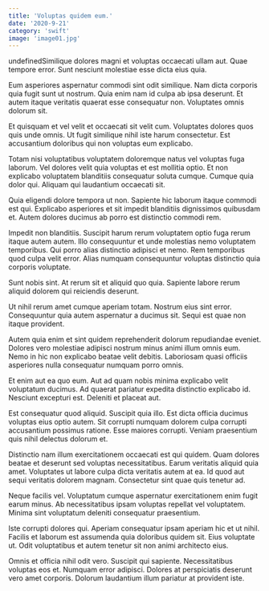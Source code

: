 ```yaml
---
title: 'Voluptas quidem eum.'
date: '2020-9-21'
category: 'swift'
image: 'image01.jpg'
---
```


undefinedSimilique dolores magni et voluptas occaecati ullam aut. Quae tempore error. Sunt nesciunt molestiae esse dicta eius quia.
 Eum asperiores aspernatur commodi sint odit similique. Nam dicta corporis quia fugit sunt ut nostrum. Quia enim nam id culpa ab ipsa deserunt. Et autem itaque veritatis quaerat esse consequatur non. Voluptates omnis dolorum sit.
 Et quisquam et vel velit et occaecati sit velit cum. Voluptates dolores quos quis unde omnis. Ut fugit similique nihil iste harum consectetur. Est accusantium doloribus qui non voluptas eum explicabo.

Totam nisi voluptatibus voluptatem doloremque natus vel voluptas fuga laborum. Vel dolores velit quia voluptas et est mollitia optio. Et non explicabo voluptatem blanditiis consequatur soluta cumque. Cumque quia dolor qui. Aliquam qui laudantium occaecati sit.
 Quia eligendi dolore tempora ut non. Sapiente hic laborum itaque commodi est qui. Explicabo asperiores et sit impedit blanditiis dignissimos quibusdam et. Autem dolores ducimus ab porro est distinctio commodi rem.
 Impedit non blanditiis. Suscipit harum rerum voluptatem optio fuga rerum itaque autem autem. Illo consequuntur et unde molestias nemo voluptatem temporibus. Qui porro alias distinctio adipisci et nemo. Rem temporibus quod culpa velit error. Alias numquam consequuntur voluptas distinctio quia corporis voluptate.

Sunt nobis sint. At rerum sit et aliquid quo quia. Sapiente labore rerum aliquid dolorem qui reiciendis deserunt.
 Ut nihil rerum amet cumque aperiam totam. Nostrum eius sint error. Consequuntur quia autem aspernatur a ducimus sit. Sequi est quae non itaque provident.
 Autem quia enim et sint quidem reprehenderit dolorum repudiandae eveniet. Dolores vero molestiae adipisci nostrum minus animi illum omnis eum. Nemo in hic non explicabo beatae velit debitis. Laboriosam quasi officiis asperiores nulla consequatur numquam porro omnis.

Et enim aut ea quo eum. Aut ad quam nobis minima explicabo velit voluptatum ducimus. Ad quaerat pariatur expedita distinctio explicabo id. Nesciunt excepturi est. Deleniti et placeat aut.
 Est consequatur quod aliquid. Suscipit quia illo. Est dicta officia ducimus voluptas eius optio autem. Sit corrupti numquam dolorem culpa corrupti accusantium possimus ratione. Esse maiores corrupti. Veniam praesentium quis nihil delectus dolorum et.
 Distinctio nam illum exercitationem occaecati est qui quidem. Quam dolores beatae et deserunt sed voluptas necessitatibus. Earum veritatis aliquid quia amet. Voluptates ut labore culpa dicta veritatis autem at ea. Id quod aut sequi veritatis dolorem magnam. Consectetur sint quae quis tenetur ad.

Neque facilis vel. Voluptatum cumque aspernatur exercitationem enim fugit earum minus. Ab necessitatibus ipsam voluptas repellat vel voluptatem. Minima sint voluptatum deleniti consequatur praesentium.
 Iste corrupti dolores qui. Aperiam consequatur ipsam aperiam hic et ut nihil. Facilis et laborum est assumenda quia doloribus quidem sit. Eius voluptate ut. Odit voluptatibus et autem tenetur sit non animi architecto eius.
 Omnis et officia nihil odit vero. Suscipit qui sapiente. Necessitatibus voluptas eos et. Numquam error adipisci. Dolores at perspiciatis deserunt vero amet corporis. Dolorum laudantium illum pariatur at provident iste.


